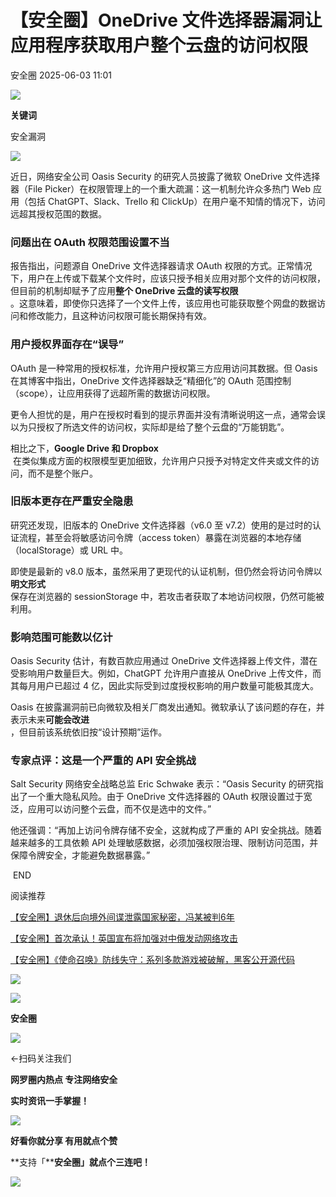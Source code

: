 #  【安全圈】OneDrive 文件选择器漏洞让应用程序获取用户整个云盘的访问权限   
 安全圈   2025-06-03 11:01  
  
![](https://mmbiz.qpic.cn/sz_mmbiz_png/aBHpjnrGylgOvEXHviaXu1fO2nLov9bZ055v7s8F6w1DD1I0bx2h3zaOx0Mibd5CngBwwj2nTeEbupw7xpBsx27Q/640?wx_fmt=other&from=appmsg&tp=webp&wxfrom=5&wx_lazy=1&wx_co=1 "")  
  
  
**关键词**  
  
  
  
安全漏洞  
  
  
![](https://mmbiz.qpic.cn/sz_mmbiz_png/aBHpjnrGylia3xNBMfqUNe7Xg81DGDeVcrFiax5Nx61TibCndG7ZbkXll0VF5VXgxoxo1L5UYAiaPHxrejibtKwibnHg/640?wx_fmt=png&from=appmsg "")  
  
近日，网络安全公司 Oasis Security 的研究人员披露了微软 OneDrive 文件选择器（File Picker）在权限管理上的一个重大疏漏：这一机制允许众多热门 Web 应用（包括 ChatGPT、Slack、Trello 和 ClickUp）在用户毫不知情的情况下，访问远超其授权范围的数据。  
### 问题出在 OAuth 权限范围设置不当  
  
报告指出，问题源自 OneDrive 文件选择器请求 OAuth 权限的方式。正常情况下，用户在上传或下载某个文件时，应该只授予相关应用对那个文件的访问权限，但目前的机制却赋予了应用**整个 OneDrive 云盘的读写权限**  
。这意味着，即使你只选择了一个文件上传，该应用也可能获取整个网盘的数据访问和修改能力，且这种访问权限可能长期保持有效。  
### 用户授权界面存在“误导”  
  
OAuth 是一种常用的授权标准，允许用户授权第三方应用访问其数据。但 Oasis 在其博客中指出，OneDrive 文件选择器缺乏“精细化”的 OAuth 范围控制（scope），让应用获得了远超所需的数据访问权限。  
  
更令人担忧的是，用户在授权时看到的提示界面并没有清晰说明这一点，通常会误以为只授权了所选文件的访问权，实际却是给了整个云盘的“万能钥匙”。  
  
相比之下，**Google Drive 和 Dropbox**  
 在类似集成方面的权限模型更加细致，允许用户只授予对特定文件夹或文件的访问，而不是整个账户。  
### 旧版本更存在严重安全隐患  
  
研究还发现，旧版本的 OneDrive 文件选择器（v6.0 至 v7.2）使用的是过时的认证流程，甚至会将敏感访问令牌（access token）暴露在浏览器的本地存储（localStorage）或 URL 中。  
  
即使是最新的 v8.0 版本，虽然采用了更现代的认证机制，但仍然会将访问令牌以**明文形式**  
保存在浏览器的 sessionStorage 中，若攻击者获取了本地访问权限，仍然可能被利用。  
### 影响范围可能数以亿计  
  
Oasis Security 估计，有数百款应用通过 OneDrive 文件选择器上传文件，潜在受影响用户数量巨大。例如，ChatGPT 允许用户直接从 OneDrive 上传文件，而其每月用户已超过 4 亿，因此实际受到过度授权影响的用户数量可能极其庞大。  
  
Oasis 在披露漏洞前已向微软及相关厂商发出通知。微软承认了该问题的存在，并表示未来**可能会改进**  
，但目前该系统依旧按“设计预期”运作。  
### 专家点评：这是一个严重的 API 安全挑战  
  
Salt Security 网络安全战略总监 Eric Schwake 表示：“Oasis Security 的研究指出了一个重大隐私风险。由于 OneDrive 文件选择器的 OAuth 权限设置过于宽泛，应用可以访问整个云盘，而不仅是选中的文件。”  
  
他还强调：“再加上访问令牌存储不安全，这就构成了严重的 API 安全挑战。随着越来越多的工具依赖 API 处理敏感数据，必须加强权限治理、限制访问范围，并保障令牌安全，才能避免数据暴露。”  
  
  
  
 END   
  
  
阅读推荐  
  
  
[【安全圈】退休后向境外间谍泄露国家秘密，冯某被判6年](https://mp.weixin.qq.com/s?__biz=MzIzMzE4NDU1OQ==&mid=2652069966&idx=1&sn=b97e67cc3eddab98a5a87837f53269ff&scene=21#wechat_redirect)  
  
  
  
[【安全圈】首次承认！英国宣布将加强对中俄发动网络攻击](https://mp.weixin.qq.com/s?__biz=MzIzMzE4NDU1OQ==&mid=2652069966&idx=2&sn=ef54fec478ff536068328ba1705de261&scene=21#wechat_redirect)  
  
  
  
[【安全圈】《使命召唤》防线失守：系列多款游戏被破解，黑客公开源代码](https://mp.weixin.qq.com/s?__biz=MzIzMzE4NDU1OQ==&mid=2652069966&idx=3&sn=775670814fcfbf8e9a75d6875614d248&scene=21#wechat_redirect)  
  
  
  
  
![](https://mmbiz.qpic.cn/mmbiz_gif/aBHpjnrGylgeVsVlL5y1RPJfUdozNyCEft6M27yliapIdNjlcdMaZ4UR4XxnQprGlCg8NH2Hz5Oib5aPIOiaqUicDQ/640?wx_fmt=gif "")  
  
  
  
![](https://mmbiz.qpic.cn/mmbiz_png/aBHpjnrGylgeVsVlL5y1RPJfUdozNyCEDQIyPYpjfp0XDaaKjeaU6YdFae1iagIvFmFb4djeiahnUy2jBnxkMbaw/640?wx_fmt=png "")  
  
**安全圈**  
  
![](https://mmbiz.qpic.cn/mmbiz_gif/aBHpjnrGylgeVsVlL5y1RPJfUdozNyCEft6M27yliapIdNjlcdMaZ4UR4XxnQprGlCg8NH2Hz5Oib5aPIOiaqUicDQ/640?wx_fmt=gif "")  
  
  
←扫码关注我们  
  
**网罗圈内热点 专注网络安全**  
  
**实时资讯一手掌握！**  
  
  
![](https://mmbiz.qpic.cn/mmbiz_gif/aBHpjnrGylgeVsVlL5y1RPJfUdozNyCE3vpzhuku5s1qibibQjHnY68iciaIGB4zYw1Zbl05GQ3H4hadeLdBpQ9wEA/640?wx_fmt=gif "")  
  
**好看你就分享 有用就点个赞**  
  
**支持「****安全圈」就点个三连吧！**  
  
![](https://mmbiz.qpic.cn/mmbiz_gif/aBHpjnrGylgeVsVlL5y1RPJfUdozNyCE3vpzhuku5s1qibibQjHnY68iciaIGB4zYw1Zbl05GQ3H4hadeLdBpQ9wEA/640?wx_fmt=gif "")  
  
  
